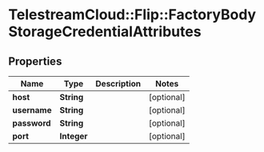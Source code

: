 # TelestreamCloud::Flip::FactoryBodyStorageCredentialAttributes

## Properties
Name | Type | Description | Notes
------------ | ------------- | ------------- | -------------
**host** | **String** |  | [optional] 
**username** | **String** |  | [optional] 
**password** | **String** |  | [optional] 
**port** | **Integer** |  | [optional] 


